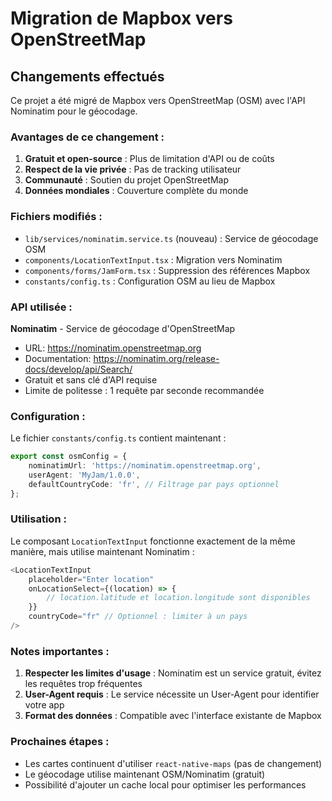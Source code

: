 # Migration de Mapbox vers OpenStreetMap

## Changements effectués

Ce projet a été migré de Mapbox vers OpenStreetMap (OSM) avec l'API Nominatim pour le géocodage.

### Avantages de ce changement :

1. **Gratuit et open-source** : Plus de limitation d'API ou de coûts
2. **Respect de la vie privée** : Pas de tracking utilisateur
3. **Communauté** : Soutien du projet OpenStreetMap
4. **Données mondiales** : Couverture complète du monde

### Fichiers modifiés :

-   `lib/services/nominatim.service.ts` (nouveau) : Service de géocodage OSM
-   `components/LocationTextInput.tsx` : Migration vers Nominatim
-   `components/forms/JamForm.tsx` : Suppression des références Mapbox
-   `constants/config.ts` : Configuration OSM au lieu de Mapbox

### API utilisée :

**Nominatim** - Service de géocodage d'OpenStreetMap

-   URL: https://nominatim.openstreetmap.org
-   Documentation: https://nominatim.org/release-docs/develop/api/Search/
-   Gratuit et sans clé d'API requise
-   Limite de politesse : 1 requête par seconde recommandée

### Configuration :

Le fichier `constants/config.ts` contient maintenant :

```typescript
export const osmConfig = {
    nominatimUrl: 'https://nominatim.openstreetmap.org',
    userAgent: 'MyJam/1.0.0',
    defaultCountryCode: 'fr', // Filtrage par pays optionnel
};
```

### Utilisation :

Le composant `LocationTextInput` fonctionne exactement de la même manière, mais utilise maintenant Nominatim :

```typescript
<LocationTextInput
    placeholder="Enter location"
    onLocationSelect={(location) => {
        // location.latitude et location.longitude sont disponibles
    }}
    countryCode="fr" // Optionnel : limiter à un pays
/>
```

### Notes importantes :

1. **Respecter les limites d'usage** : Nominatim est un service gratuit, évitez les requêtes trop fréquentes
2. **User-Agent requis** : Le service nécessite un User-Agent pour identifier votre app
3. **Format des données** : Compatible avec l'interface existante de Mapbox

### Prochaines étapes :

-   Les cartes continuent d'utiliser `react-native-maps` (pas de changement)
-   Le géocodage utilise maintenant OSM/Nominatim (gratuit)
-   Possibilité d'ajouter un cache local pour optimiser les performances
